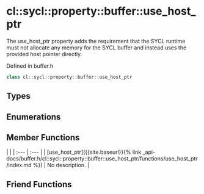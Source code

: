 ---
---
# cl::sycl::property::buffer::use_host_ptr

The use_host_ptr property adds the requirement that the SYCL runtime must not allocate any memory for the SYCL buffer and instead uses the provided host pointer directly. 

Defined in buffer.h

```cpp
class cl::sycl::property::buffer::use_host_ptr
```

## Types

## Enumerations

## Member Functions

   |   |
| :--- | :--- |
| [use_host_ptr]({{site.baseurl}}{% link _api-docs/buffer.h/cl::sycl::property::buffer::use_host_ptr/functions/use_host_ptr/index.md %}) | No description. |


## Friend Functions

